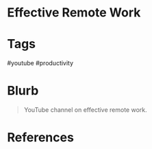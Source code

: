 # Effective Remote Work
# Tags
#youtube #productivity
# Blurb
> YouTube channel on effective remote work.
# References
